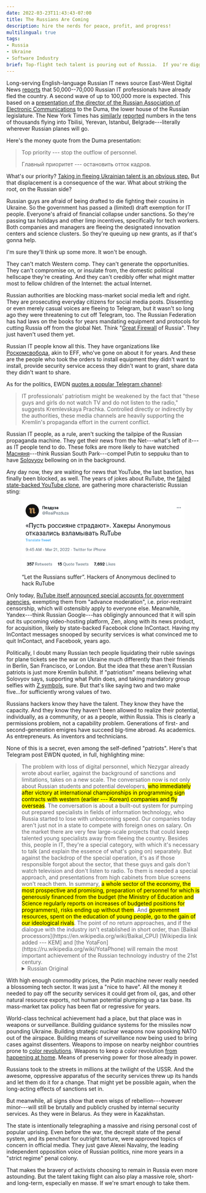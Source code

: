```yaml
---
date: 2022-03-23T11:43:43-07:00
title: The Russians Are Coming
description: hire the nerds for peace, profit, and progress!
multilingual: true
tags:
- Russia
- Ukraine
- Software Industry
brief: Top-flight tech talent is pouring out of Russia.  If you're digging remote work, want to boost your crew, and looking for a chance to kick Putin in the pants, hire some!
---
```


Long-serving English-language Russian IT news source East-West Digital News [reports](https://www.ewdn.com/2022/03/23/russian-it-brain-drain-accelerates-dramatically-as-economic-collapse-threatens-their-industry/) that 50,000--70,000 Russian IT professionals have already fled the country.  A second wave of up to 100,000 more is expected.  This based on a [presentation of the director of the Russian Association of Electronic Communications](https://raec.ru/live/branch/12995/) to the Duma, the lower house of the Russian legislature.  The New York Times has [similarly](https://www.nytimes.com/2022/03/20/world/middleeast/ukraine-russia-armenia.html) [reported](https://www.nytimes.com/2022/03/13/world/europe/russia-exiles-putin-ukraine-war.html?referringSource=articleShare) numbers in the tens of thousands flying into Tbilisi, Yerevan, Istanbul, Belgrade---literally wherever Russian planes will go.

Here's the money quote from the Duma presentation:

<blockquote markdown="1">
Top priority --- stop the outflow of personnel.

Главный приоритет --- остановить отток кадров.
</blockquote>

What's our priority?  [Taking in fleeing Ukrainian talent is an obvious step.](https://www.nytimes.com/2022/03/21/business/refugees-ukraine-jobs.html)  But that displacement is a consequence of the war.  What about striking the root, on the Russian side?

Russian guys are afraid of being drafted to die fighting their cousins in Ukraine.  So the government has passed a (limited) draft exemption for IT people.  Everyone's afraid of financial collapse under sanctions.  So they're passing tax holidays and other limp incentives, specifically for tech workers.  Both companies and managers are fleeing the designated innovation centers and science clusters.  So they're queuing up new grants, as if that's gonna help.

I'm sure they'll think up some more.  It won't be enough.

They can't match Western comp.  They can't generate the opportunities.  They can't compromise on, or insulate from, the domestic political hellscape they're creating.  And they can't credibly offer what might matter most to fellow children of the Internet: the actual Internet.

Russian authorities are blocking mass-market social media left and right.  They are prosecuting everyday citizens for social media posts.  Dissenting or even merely casual voices are fleeing to Telegram, but it wasn't so long ago they were threatening to cut off Telegram, too.  The Russian Federation has had laws on the books for years mandating equipment and protocols for cutting Russia off from the global Net.  Think "[Great Firewall](https://en.wikipedia.org/wiki/Great_Firewall) of Russia".  They just haven't used them yet.

Russian IT people know all this.  They have organizations like [Роскомсвобода](https://roskomsvoboda.org/about/en/), akin to EFF, who've gone on about it for years.  And these are the people who took the orders to install equipment they didn't want to install, provide security service access they didn't want to grant, share data they didn't want to share.

As for the politics, EWDN [quotes a popular Telegram channel](https://t.me/kremlinprachka/18002):

> IT professionals' patriotism might be weakened by the fact that "these guys and girls do not watch TV and do not listen to the radio," suggests Kremlevskaya Prachka.  Controlled directly or indirectly by the authorities, these media channels are heavily supporting the Kremlin's propaganda effort in the current conflict.

Russian IT people, as a rule, aren't sucking the tailpipe of the Russian propaganda machine.  They get their news from the Net---what's left of it---as IT people tend to do.  These folks are more likely to have watched [Масняня](https://www.youtube.com/watch?v=kzx_N8AJiKw)---think Russian South Park---compel Putin to seppuku than to have [Solovyov](https://en.wikipedia.org/wiki/Vladimir_Solovyov_(journalist)) bellowing on in the background.

Any day now, they are waiting for news that YouTube, the last bastion, has finally been blocked, as well.  The years of jokes about RuTube, the [failed state-backed YouTube clone](https://www.agents.media/rutube-kremlin/), are gathering more characteristic Russian sting:

<figure>
<a href="https://twitter.com/RealPezduza/status/1505948612718649346"><img src="/images/twitter-rutube-suffer.png" alt="screenshot of tweet"></a>
<figcaption>“Let the Russians suffer”.  Hackers of Anonymous declined to hack RuTube</figcaption>
</figure>

Only today, [RuTube itself announced special accounts for government agencies](https://rb.ru/news/rutube-gosuslugi/), exempting them from "advance moderation", i.e. prior-restraint censorship, which will ostensibly apply to everyone else.  Meanwhile, Yandex---think  Russian Google---has obligingly announced that it will spin out its upcoming video-hosting platform, Zen, along with its news product, for acquisition, likely by state-backed Facebook clone InContact.  Having my InContact messages snooped by security services is what convinced me to quit InContact, and Facebook, years ago.

Politically, I doubt many Russian tech people liquidating their ruble savings for plane tickets see the war on Ukraine much differently than their friends in Berlin, San Francisco, or London.  But the idea that these aren't Russian patriots is just more Kremlin bullshit.  If "patriotism" means believing what Solovyov says, supporting what Putin does, and taking mandatory group selfies with [Z symbols](https://en.wikipedia.org/wiki/Z_(military_symbol)), sure.  But that's like saying two and two make five...for sufficiently wrong values of two.

Russians hackers know they have the talent.  They know they have the capacity.  And they know they haven't been allowed to realize their potential, individually, as a community, or as a people, within Russia.  This is clearly a permissions problem, not a capability problem.  Generations of first- and second-generation emigres have succeed big-time abroad.  As academics.  As entrepreneurs.  As inventors and technicians.

None of this is a secret, even among the self-defined "patriots".  Here's that Telegram post EWDN quoted, in full, highlighting mine:

<blockquote markdown="1">
The problem with loss of digital personnel, which Nezygar already wrote about earlier, against the background of sanctions and limitations, takes on a new scale.
The conversation now is not only about Russian students and potential developers, <mark>who immediately after victory at international championships in programming sign contracts with western (earlier --- Korean) companies and fly overseas</mark>.
The conversation is about a built-out system for pumping out prepared specialists in fields of information technology, who Russia started to lose with unbecoming speed.
Our companies today aren't just not in a state to compete with foreign ones on salary.
On the market there are very few large-scale projects that could keep talented young specialists away from fleeing the country.
Besides this, people in IT, they're a special category, with which it's necessary to talk (and explain the essence of what's going on) separately.
But against the backdrop of the special operation, it's as if those responsible forgot about the sector, that these guys and gals don't watch television and don't listen to radio.
To them is needed a special approach, and presentations from high cabinets from blue screens won't reach them.
In summary, <mark>a whole sector of the economy, the most prospective and promising, preparation of personnel for which is generously financed from the budget (the Ministry of Education and Science regularly reports on increases of budgeted positions for programmers), risks ending up without them</mark>.
And <mark>government resources, spent on the education of young people, go to the gain of our ideological rivals</mark>.
The point of no return approaches, and if the dialogue with the industry isn't established in short order, than [Baikal processors](https://en.wikipedia.org/wiki/Baikal_CPU) [Wikipedia link added --- KEM] and [the YotaFon](https://ru.wikipedia.org/wiki/YotaPhone) will remain the most important achievement of the Russian technology industry of the 21st century.

<details markdown="1">
<summary>Russian Original</summary>
Проблема с утечкой цифровых кадров, о которой уже ранее писал Незыгарь, на фоне санкций и ограничений приобретает новый масштаб.
Речь идёт теперь не только о российских студентах и перспективных разработчиках, которые сразу после побед на международных чемпионате по программированию подписывают контракты с западными (реже - корейскими) компаниями и улетают за границу.
Речь об отстроенной системе по выкачиванию подготовленных специалистов в области информационных технологий, которых Россия начала терять в какой-то неприличной скоростью.
Наши компании сегодня не просто не в состоянии конкурировать с иностранными по зарплате.
На рынке очень мало масштабных проектов, которые могли бы удержать талантливых молодых специалистов от бегства из страны. Помимо этого, люди из IT - особая категория, с которой нужно разговаривать (и объяснять суть происходящего) отдельно.
Но на фоне спецоперации ответственные за сектор как будто бы забыли, что эти парни и девушки не смотрят телевизор и не слушают радио.
К ним нужен особый подход, и указания из высоких кабинетов с голубых экранов до них не доносятся.
В итоге целый сектор экономики, самый перспективный и многообещающий, подготовка кадров к которому щедро финансируется из бюджета (Минобрнауки регулярно рапортует об увеличении бюджетных мест для программистов) рискует остаться ни с чем.
А государственные средства, потраченные на обучение молодых людей, пойдут на благо наших идеологических соперников.
Точка невозврата приближается, и если диалог с отраслью не будет налажен в ближайшее время, то процессоры Байкал и Йотафон останутся главными достижениями российской технологической отрасли в XXI веке.
</details>
</blockquote>

With high enough commodity prices, the Putin machine never really needed a blossoming tech sector.  It was just a "nice to have".  All the money it needed to pay off the security services it could get from oil, gas, and other natural resource exports, not human potential plumping up a tax base.  Its mass-market tax policy has been flat or regressive for years.

World-class technical achievement had a place, but that place was in weapons or surveillance.  Building guidance systems for the missiles now pounding Ukraine.  Building strategic nuclear weapons now spooking NATO out of the airspace.  Building means of surveillance now being used to bring cases against dissenters.  Weapons to impose on nearby neighbor countries prone to [color revolutions](https://en.wikipedia.org/wiki/Colour_revolution).  Weapons to keep a color revolution [from happening at home](https://en.wikipedia.org/wiki/2011%E2%80%932013_Russian_protests).  Means of preserving power for those already in power.

Russians took to the streets in millions at the twilight of the USSR.  And the awesome, oppressive apparatus of the security services threw up its hands and let them do it for a change.  That might yet be possible again, when the long-acting effects of sanctions set in.

But meanwhile, all signs show that even wisps of rebellion---however minor---will still be brutally and publicly crushed by internal security services.  As they were in Belarus.  As they were in Kazakhstan.

The state is intentionally telegraphing a massive and rising personal cost of popular uprising.  Even before the war, the decrepit state of the penal system, and its penchant for outright torture, were approved topics of concern in official media.  They just gave Alexei Navalny, the leading independent opposition voice of Russian politics, nine more years in a "strict regime" penal colony.

That makes the bravery of activists choosing to remain in Russia even more astounding.  But the talent taking flight can also play a massive role, short- and long-term, especially en masse.  If we're smart enough to take them.
